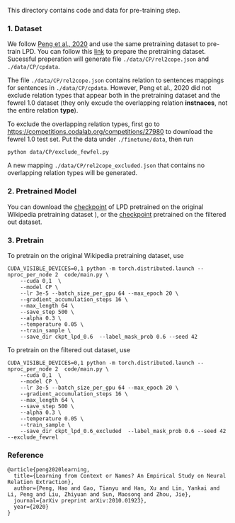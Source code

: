 This directory contains code and data for pre-training step.

### 1. Dataset 

We follow [Peng et al., 2020](https://arxiv.org/abs/2010.01923) and use the same pretraining dataset to pre-train LPD. You can follow this [link](https://github.com/thunlp/RE-Context-or-Names/blob/master/pretrain/README.md) to prepare the pretraining dataset. Sucessful preperation will generate file `./data/CP/rel2cope.json` and `./data/CP/cpdata`. 

The file `./data/CP/rel2cope.json` contains relation to sentences mappings for sentences in  `./data/CP/cpdata`. However, Peng et al., 2020 did not exclude relation types that appear both in the pretraining dataset and the fewrel 1.0 dataset (they only excude the overlapping relation **instnaces**, not the entire relation **type**).

To exclude the overlapping relation types, first go to https://competitions.codalab.org/competitions/27980 to download the fewrel 1.0 test set. Put the data under `./finetune/data`, then run 
```
python data/CP/exclude_fewfel.py
```
A new mapping `./data/CP/rel2cope_excluded.json` that contains no overlapping relation types will be generated.

### 2. Pretrained Model

You can download the [checkpoint](https://drive.google.com/file/d/1HAU6NHoK01Msj-35e_RIr8p-f3ZnrZTl/view?usp=sharing) of LPD pretrained on the original Wikipedia pretraining dataset ), or the [checkpoint](https://drive.google.com/file/d/1zS-xvb5eH6aU8RhEOMvCo4-XeIVBQEAp/view?usp=sharing) pretrained on the filtered out dataset. 


### 3. Pretrain
To pretrain on the original Wikipedia pretraining dataset, use
```
CUDA_VISIBLE_DEVICES=0,1 python -m torch.distributed.launch --nproc_per_node 2  code/main.py \
	--cuda 0,1  \
	--model CP \
	--lr 3e-5 --batch_size_per_gpu 64 --max_epoch 20 \
	--gradient_accumulation_steps 16 \
	--max_length 64 \
	--save_step 500 \
	--alpha 0.3 \
	--temperature 0.05 \
	--train_sample \
	--save_dir ckpt_lpd_0.6  --label_mask_prob 0.6 --seed 42 
```

To pretrain on the filtered out dataset, use
```
CUDA_VISIBLE_DEVICES=0,1 python -m torch.distributed.launch --nproc_per_node 2  code/main.py \
	--cuda 0,1  \
	--model CP \
	--lr 3e-5 --batch_size_per_gpu 64 --max_epoch 20 \
	--gradient_accumulation_steps 16 \
	--max_length 64 \
	--save_step 500 \
	--alpha 0.3 \
	--temperature 0.05 \
	--train_sample \
	--save_dir ckpt_lpd_0.6_excluded  --label_mask_prob 0.6 --seed 42 --exclude_fewrel
```

### Reference
```
@article{peng2020learning,
  title={Learning from Context or Names? An Empirical Study on Neural Relation Extraction},
  author={Peng, Hao and Gao, Tianyu and Han, Xu and Lin, Yankai and Li, Peng and Liu, Zhiyuan and Sun, Maosong and Zhou, Jie},
  journal={arXiv preprint arXiv:2010.01923},
  year={2020}
}
```